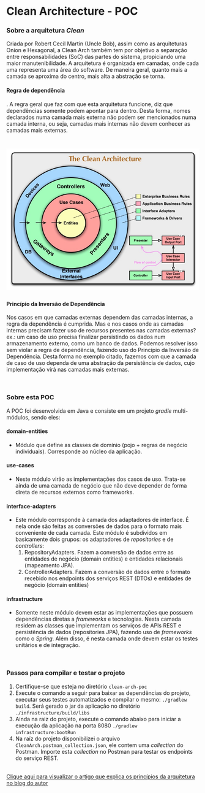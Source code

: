 # Clean Architecture - POC

### Sobre a arquitetura *Clean*

Criada por Robert Cecil Martin (Uncle Bob), assim como as arquiteturas Onion e Hexagonal, a Clean Arch também tem por objetivo a separação entre responsabilidades (SoC) das partes do sistema, propiciando uma maior manutenibilidade. A arquitetura é organizada em camadas, onde cada uma representa uma área do software. De maneira geral, quanto mais a camada se aproxima do centro, mais alta a abstração se torna. 

#### Regra de dependência

. A regra geral que faz com que esta arquitetura funcione, diz que dependências somente podem apontar para dentro. Desta forma, nomes declarados numa camada mais externa não podem ser mencionados numa camada interna, ou seja, camadas mais internas não devem conhecer as camadas mais externas.



# ![Diagrama](./diagram.jpg) 



#### Princípio da Inversão de Dependência

Nos casos em que camadas externas dependem das camadas internas, a regra da dependência é cumprida. Mas e nos casos onde as camadas internas precisam fazer uso de recursos presentes nas camadas externas? ex.: um caso de uso precisa finalizar persistindo os dados num armazenamento externo, como um banco de dados. Podemos resolver isso sem violar a regra de dependência, fazendo uso do Princípio da Inversão de Dependência. Desta forma no exemplo citado, fazemos com que a camada de caso de uso dependa de uma abstração da persistência de dados, cujo implementação virá nas camadas mais externas.

<br>

### Sobre esta POC

A POC foi desenvolvida em Java e consiste em um projeto *gradle* multi-módulos, sendo eles: 

#### domain-entities
+ Módulo que define as classes de domínio (pojo + regras de negócio individuais). Corresponde ao núcleo da aplicação.

#### use-cases
+ Neste módulo virão as implementações dos casos de uso. Trata-se ainda de uma camada de negócio que não deve depender de forma direta de recursos externos como frameworks.

#### interface-adapters
+ Este módulo corresponde à camada dos adaptadores de interface. É nela onde são feitas as conversões de dados para o formato mais conveniente de cada camada. Este módulo é subdividos em basicamente dois grupos: os adaptadores de *repositories* e de *controllers*:
  1. RepositoryAdapters. Fazem a conversão de dados entre as entidades de negócio (domain entities) e entidades relacionais (mapeamento JPA).
  2. ControllerAdapters. Fazem a conversão de dados entre o formato recebido nos endpoints dos serviços REST (DTOs) e entidades de negócio (domain entities)

#### infrastructure
+ Somente neste módulo devem estar as implementações que possuem dependências diretas a *frameworks* e tecnologias. Nesta camada residem as classes que implementam os serviços de APIs REST e persistência de dados (repositories JPA), fazendo uso de *frameworks* como o *Spring*. Além disso, é nesta camada onde devem estar os testes unitários e de integração. 

<br>

### Passos para compilar e testar o projeto

1. Certifique-se que esteja no diretório `clean-arch-poc`
2. Execute o comando a seguir para baixar as dependências do projeto, executar seus testes automatizados e compilar o mesmo:   `./gradlew build`. Será gerado o jar da aplicação no diretório `./infrastructure/build/libs`
3. Ainda na raiz do projeto, execute o comando abaixo para iniciar a execução da aplicação na porta 8080
`./gradlew infrastructure:bootRun`
4. Na raíz do projeto disponibilizei o arquivo `CleanArch.postman_collection.json`, ele contem uma *collection* do Postman. Importe esta *collection* no Postman para testar os endpoints do serviço REST. <br><br>

[Clique aqui para visualizar o artigo que explica os princípios da arquitetura no blog do autor](https://blog.cleancoder.com/uncle-bob/2012/08/13/the-clean-architecture.html)